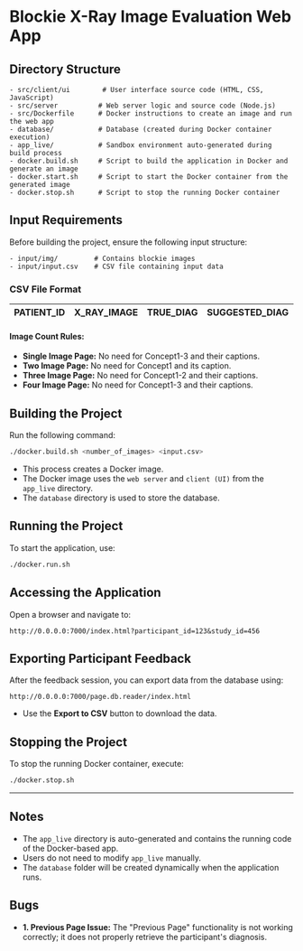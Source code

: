 # Blockie X-Ray Image Evaluation Web App

## Directory Structure

```
- src/client/ui        # User interface source code (HTML, CSS, JavaScript)
- src/server          # Web server logic and source code (Node.js)
- src/Dockerfile      # Docker instructions to create an image and run the web app
- database/           # Database (created during Docker container execution)
- app_live/           # Sandbox environment auto-generated during build process
- docker.build.sh     # Script to build the application in Docker and generate an image
- docker.start.sh     # Script to start the Docker container from the generated image
- docker.stop.sh      # Script to stop the running Docker container
```

## Input Requirements

Before building the project, ensure the following input structure:

```
- input/img/         # Contains blockie images
- input/input.csv    # CSV file containing input data
```

### CSV File Format

| PATIENT_ID | X_RAY_IMAGE | TRUE_DIAG | SUGGESTED_DIAG | Concept1 | Concept1_Caption | Concept2 | Concept2_Caption | Concept3 | Concept3_Caption | X_RAY_LOCATION |
|------------|-------------|-----------|----------------|----------|------------------|----------|------------------|----------|------------------|----------------|

#### Image Count Rules:
- **Single Image Page:** No need for Concept1-3 and their captions.
- **Two Image Page:** No need for Concept1 and its caption.
- **Three Image Page:** No need for Concept1-2 and their captions.
- **Four Image Page:** No need for Concept1-3 and their captions.

## Building the Project

Run the following command:
```bash
./docker.build.sh <number_of_images> <input.csv>
```
- This process creates a Docker image.
- The Docker image uses the `web server` and `client (UI)` from the `app_live` directory.
- The `database` directory is used to store the database.

## Running the Project

To start the application, use:
```bash
./docker.run.sh
```

## Accessing the Application

Open a browser and navigate to:
```
http://0.0.0.0:7000/index.html?participant_id=123&study_id=456
```

## Exporting Participant Feedback

After the feedback session, you can export data from the database using:
```
http://0.0.0.0:7000/page.db.reader/index.html
```
- Use the **Export to CSV** button to download the data.

## Stopping the Project

To stop the running Docker container, execute:
```bash
./docker.stop.sh
```

---

## Notes
- The `app_live` directory is auto-generated and contains the running code of the Docker-based app.
- Users do not need to modify `app_live` manually.
- The `database` folder will be created dynamically when the application runs.

## Bugs

- **1. Previous Page Issue:** The "Previous Page" functionality is not working correctly; it does not properly retrieve the participant's diagnosis.

